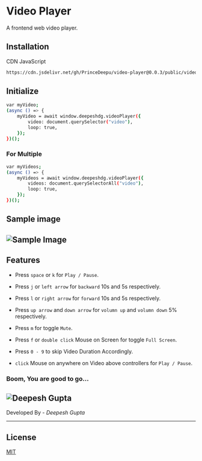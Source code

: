 # Video Player

A frontend web video player.

## Installation

CDN JavaScript

```bash
https://cdn.jsdelivr.net/gh/PrinceDeepu/video-player@0.0.3/public/video-player.bundle.js
```

## Initialize

```bash
var myVideo;
(async () => {
    myVideo = await window.deepeshdg.videoPlayer({
        video: document.querySelector("video"),
        loop: true,
    });
})();
```

### For Multiple

```bash
var myVideos;
(async () => {
    myVideos = await window.deepeshdg.videoPlayer({
        videos: document.querySelectorAll("video"),
        loop: true,
    });
})();
```

## Sample image

## ![Sample Image](https://res.cloudinary.com/deepeshgupta/image/upload/v1657291974/deepeshgupta/video-player/images/sample_ynqo63.png)

## Features

-   Press `space` or `k` for `Play / Pause`.

-   Press `j` or `left arrow` for `backward` 10s and 5s respectively.

-   Press `l` or `right arrow` for `forward` 10s and 5s respectively.

-   Press `up arrow` and `down arrow` for `volumn up` and `volumn down` 5% respectively.

-   Press `m` for toggle `Mute`.

-   Press `f` or `double click` Mouse on Screen for toggle `Full Screen`.

-   Press `0 - 9` to skip Video Duration Accordingly.

-   `click` Mouse on anywhere on Video above controllers for `Play / Pause`.

### Boom, You are good to go...

## ![Deepesh Gupta](https://res.cloudinary.com/deepeshgupta/image/upload/v1657209567/deepeshgupta/facebook_cover_tsvhy3.png)

Developed By - _Deepesh Gupta_

---

## License

[MIT](https://choosealicense.com/licenses/mit/)
